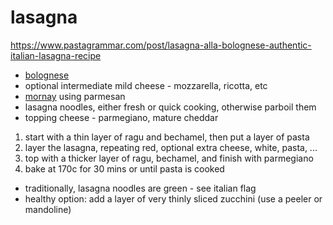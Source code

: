 # lasagna

https://www.pastagrammar.com/post/lasagna-alla-bolognese-authentic-italian-lasagna-recipe

* [bolognese](pasta/ragu-alla-bolognese.md)
* optional intermediate mild cheese - mozzarella, ricotta, etc
* [mornay](./bechamel.md) using parmesan
* lasagna noodles, either fresh or quick cooking, otherwise parboil them
* topping cheese - parmegiano, mature cheddar

1. start with a thin layer of ragu and bechamel, then put a layer of pasta
2. layer the lasagna, repeating red, optional extra cheese, white, pasta, ...
3. top with a thicker layer of ragu, bechamel, and finish with parmegiano
4. bake at 170c for 30 mins or until pasta is cooked

* traditionally, lasagna noodles are green - see italian flag
* healthy option: add a layer of very thinly sliced zucchini (use a peeler or mandoline)
